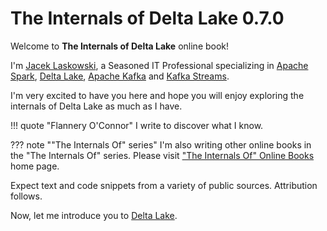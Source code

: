 # The Internals of Delta Lake 0.7.0

Welcome to **The Internals of Delta Lake** online book!

I'm [Jacek Laskowski](https://pl.linkedin.com/in/jaceklaskowski), a Seasoned IT Professional specializing in [Apache Spark](https://spark.apache.org/), [Delta Lake](https://delta.io/), [Apache Kafka](https://kafka.apache.org/) and [Kafka Streams](https://kafka.apache.org/documentation/streams/).

I'm very excited to have you here and hope you will enjoy exploring the internals of Delta Lake as much as I have.

!!! quote "Flannery O'Connor"
    I write to discover what I know.

??? note ""The Internals Of" series"
    I'm also writing other online books in the "The Internals Of" series. Please visit ["The Internals Of" Online Books](https://books.japila.pl) home page.

Expect text and code snippets from a variety of public sources. Attribution follows.

Now, let me introduce you to [Delta Lake](overview.md).
